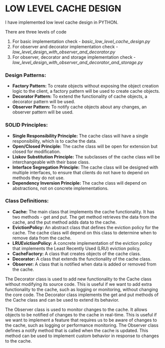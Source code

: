 # LOW LEVEL CACHE DESIGN
I have implemented low level cache design in PYTHON.

There are three levels of code
1. For basic implementation check - *basic_low_level_cache_design.py*
2. For observer and decorator implementation check - *low_level_design_with_observer_and_decorator.py*
3. For observer, decorator and storage implementation check - *low_level_design_with_observer_and_decorator_and_storage.py*


### Design Patterns:

- **Factory Pattern:** To create objects without exposing the object creation logic to the client, a factory pattern will be used to create cache objects.
- **Decorator Pattern:** To extend the functionality of cache objects, a decorator pattern will be used.
- **Observer Pattern:** To notify cache objects about any changes, an observer pattern will be used.
### SOLID Principles:

- **Single Responsibility Principle:** The cache class will have a single responsibility, which is to cache the data.
- **Open/Closed Principle:** The cache class will be open for extension but closed for modification.
- **Liskov Substitution Principle:** The subclasses of the cache class will be interchangeable with their base class.
- **Interface Segregation Principle:** The cache class will be designed with multiple interfaces, to ensure that clients do not have to depend on methods they do not use.
 - **Dependency Inversion Principle:** The cache class will depend on abstractions, not on concrete implementations.

### Class Definitions:

- **Cache:** The main class that implements the cache functionality. It has two methods - get and put. The get method retrieves the data from the cache, and the put method adds data to the cache.
- **EvictionPolicy:** An abstract class that defines the eviction policy for the cache. The cache class will depend on this class to determine when to remove data from the cache.
- **LRUEvictionPolicy:** A concrete implementation of the eviction policy that implements the Least Recently Used (LRU) eviction policy.
- **CacheFactory:** A class that creates objects of the cache class.
- **Decorator:** A class that extends the functionality of the cache class.
- **Observer:** A class that is notified when data is added or removed from the cache.







The Decorator class is used to add new functionality to the Cache class without modifying its source code. This is useful if we want to add extra functionality to the cache, such as logging or monitoring, without changing the core code. The Decorator class implements the get and put methods of the Cache class and can be used to extend its behavior.

The Observer class is used to monitor changes to the cache. It allows objects to be notified of changes to the cache in real-time. This is useful if we want to implement a feature that requires us to be aware of changes to the cache, such as logging or performance monitoring. The Observer class defines a notify method that is called when the cache is updated. This method can be used to implement custom behavior in response to changes to the cache.










